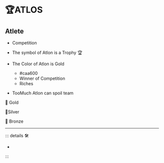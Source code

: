 # 🏆<atlos>ATLOS</atlos>

## Atlete

- Competition
- The symbol of Atlon is a Trophy 🏆
- The Color of Atlon is Gold
    - #caa600
    - Winner of Competition
    - Riches

- TooMuch Atlon can spoil team

🥇 Gold

🥈Silver

🥉 Bronze

---

<!-- =================================================== -->
<!-- =================================================== -->
<!-- =================================================== -->
<!-- =================================================== -->
<!-- =================================================== -->
::: details 🛠

-

:::
